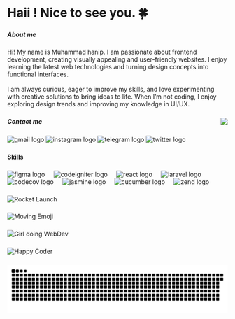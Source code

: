 <h1 align="left">Haii ! Nice to see you. 🍀</h1>

###

<h5 align="left">About me</h5>

###

<p align="left">Hi! My name is Muhammad hanip. I am passionate about frontend development, creating visually appealing and user-friendly websites. I enjoy learning the latest web technologies and turning design concepts into functional interfaces.<br><br>I am always curious, eager to improve my skills, and love experimenting with creative solutions to bring ideas to life. When I’m not coding, I enjoy exploring design trends and improving my knowledge in UI/UX.</p>

###

<img align="right" height="200" src="https://media.tenor.com/ScIHPh0Xht8AAAAM/oz-oz-yarimasu.gif"  />

###

<h5 align="left">Contact me</h5>

###

<div align="left">
  <img src="https://raw.githubusercontent.com/maurodesouza/profile-readme-generator/master/src/assets/icons/social/gmail/default.svg" width="38" height="25" alt="gmail logo"  />
  <img src="https://raw.githubusercontent.com/maurodesouza/profile-readme-generator/master/src/assets/icons/social/instagram/default.svg" width="38" height="25" alt="instagram logo"  />
  <img src="https://raw.githubusercontent.com/maurodesouza/profile-readme-generator/master/src/assets/icons/social/telegram/default.svg" width="38" height="25" alt="telegram logo"  />
  <img src="https://raw.githubusercontent.com/maurodesouza/profile-readme-generator/master/src/assets/icons/social/twitter/default.svg" width="38" height="25" alt="twitter logo"  />
</div>

###

<h4 align="left">Skills</h4>

###

<div align="left">
  <img src="https://cdn.jsdelivr.net/gh/devicons/devicon/icons/figma/figma-original.svg" height="30" alt="figma logo"  />
  <img width="12" />
  <img src="https://cdn.jsdelivr.net/gh/devicons/devicon/icons/codeigniter/codeigniter-plain.svg" height="30" alt="codeigniter logo"  />
  <img width="12" />
  <img src="https://cdn.jsdelivr.net/gh/devicons/devicon/icons/react/react-original.svg" height="30" alt="react logo"  />
  <img width="12" />
  <img src="https://cdn.jsdelivr.net/gh/devicons/devicon/icons/laravel/laravel-original.svg" height="30" alt="laravel logo"  />
  <img width="12" />
  <img src="https://cdn.jsdelivr.net/gh/devicons/devicon/icons/codecov/codecov-plain.svg" height="30" alt="codecov logo"  />
  <img width="12" />
  <img src="https://cdn.jsdelivr.net/gh/devicons/devicon/icons/jasmine/jasmine-original.svg" height="30" alt="jasmine logo"  />
  <img width="12" />
  <img src="https://cdn.jsdelivr.net/gh/devicons/devicon/icons/cucumber/cucumber-plain.svg" height="30" alt="cucumber logo"  />
  <img width="12" />
  <img src="https://cdn.jsdelivr.net/gh/devicons/devicon/icons/zend/zend-original.svg" height="30" alt="zend logo"  />
</div>

 ###

![Rocket Launch](https://media.giphy.com/media/3o7TKtdA4KXHQksU4U/giphy.gif)

###
![Moving Emoji](https://media.giphy.com/media/3o6Zt6ML6BklcajjsA/giphy.gif)

###
![Girl doing WebDev](https://github.com/Anmol-Baranwal/Cool-GIFs-For-GitHub/blob/main/assets/animated/Girl%20doing%20WebDev.gif?raw=true)
###
![Happy Coder](https://github.com/Anmol-Baranwal/Cool-GIFs-For-GitHub/blob/main/assets/animated/Happy%20Coder.gif?raw=true)
###
<img src="https://raw.githubusercontent.com/Zaaaaaann/Zaaaaaan/output/snake.svg" alt="Snake animation" />

###